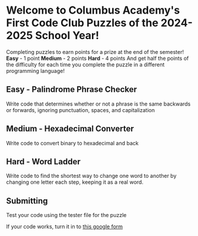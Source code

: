 # Welcome to Columbus Academy's First Code Club Puzzles of the 2024-2025 School Year!
Completing puzzles to earn points for a prize at the end of the semester!
**Easy** - 1 point
**Medium** - 2 points
**Hard** - 4 points
And get half the points of the difficulty for each time you complete the puzzle in a different programming language!
## Easy - Palindrome Phrase Checker
Write code that determines whether or not a phrase is the same backwards or forwards, ignoring punctuation, spaces, and capitalization
## Medium - Hexadecimal Converter
Write code to convert binary to hexadecimal and back
## Hard - Word Ladder
Write code to find the shortest way to change one word to another by changing one letter each step, keeping it as a real word.
## Submitting
Test your code using the tester file for the puzzle

If your code works, turn it in to [this google form](https://docs.google.com/forms/d/e/1FAIpQLSdgxFJlSLvqHwFpIXU33WUB2Noz3a-a0oFaX46XV62n44-3Gg/viewform?usp=sf_link)
